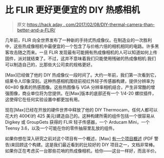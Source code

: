 # 比 FLIR 更好更便宜的 DIY 热感相机

> 原文:[https://hack aday . com/2017/02/08/DIY-thermal-camera-than-better-and-a-FLIR/](https://hackaday.com/2017/02/08/diy-thermal-camera-thats-better-and-cheaper-than-a-flir/)

几年前，FLIR 向全世界发布了一种新的手持式热成像仪。在制造业的一次胜利中，这些热成像相机中最便宜的一个包含了与价格六倍的相机相同的电路。许多黑客攻击随之而来。一旦 FLIR 发现最有可能拥有热成像相机的人可以知道如何上传固件，派对就结束了。不过，这并不意味着我们只能使用残破的热成像相机:我们可以制造自己的，比那些大公司卖的规格更好。

[Max]已经做了他的 DIY 热成像仪一段时间了。大约一年前，我们第一次看到它，结果令人印象深刻。这种热感相机围绕前视红外轻子传感器构建，提供分辨率为 60×80 像素的热感图像。这些热图像与 VGA 分辨率相机结合，产生非常酷的增强图像，商业单位将为您提供。在[Max]版本的底部还有一个 1/4-20 螺纹插件，这使得它在任何实验设置中都更加有用。

现在[Max]已经在开放的硬件世界中释放了他的 DIY Thermocam，任何人都可以花大约 400€(约 425 美元)建造自己的。这种构建所需的组件包括一个很容易从 Digikey 或 GroupGets 获得的 FLIR 轻子传感器，一个 Arducam Mini，一个 Teensy 3.6，以及一个可能在你的零件抽屉里乱放的组件。

如果你想在深入研究之前对这个项目有一个概述，[Max] [有一个项目概述](https://github.com/maxritter/DIY-Thermocam/raw/master/Documents/Scientific%20Paper.pdf) (PDF 警告)来回顾这个构建。这是我们最近看到的比较好的 DIY 项目之一，文档非常棒。如果你正在考虑买一台那些花哨的热成像相机，给你——这台一样好，而且半价。